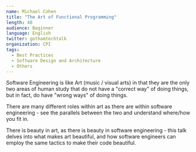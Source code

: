 ```yaml
---
name: Michael Cohen
title: "The Art of Functional Programming"
length: 40
audience: Beginner
language: English
twitter: gothamtechtalk
organization: CPI
tags:
  - Best Practices
  - Software Design and Architecture
  - Others
---
```

Software Engineering is like Art (music / visual arts) in that they are the only two areas of human study that do not have a "correct way" of doing things, but in fact, do have "wrong ways" of doing things.  

There are many different roles within art as there are within software engineering - see the parallels between the two and understand where/how you fit in.

There is beauty in art, as there is beauty in software engineering - this talk delves into what makes art beautiful, and how software engineers can employ the same tactics to make their code beautiful.